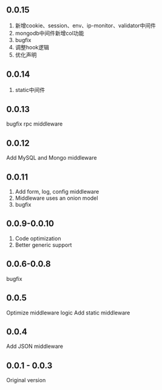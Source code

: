 <!--
 * @Author: chenzhongsheng
 * @Date: 2023-02-22 09:49:26
 * @Description: Coding something
-->

<!--
 * @Author: chenzhongsheng
 * @Date: 2023-02-22 09:49:26
 * @Description: Coding something
-->
## 0.0.15

1. 新增cookie、session、env、ip-monitor、validator中间件
2. mongodb中间件新增col功能
3. bugfix
4. 调整hook逻辑
5. 优化声明

## 0.0.14

1. static中间件

## 0.0.13

bugfix
rpc middleware

## 0.0.12 

Add MySQL and Mongo middleware

## 0.0.11

1. Add form, log, config middleware
2. Middleware uses an onion model
3. bugfix

## 0.0.9-0.0.10

1. Code optimization
2. Better generic support

## 0.0.6-0.0.8

bugfix 

## 0.0.5

Optimize middleware logic
Add static middleware

## 0.0.4

Add JSON middleware

## 0.0.1 - 0.0.3

Original version
